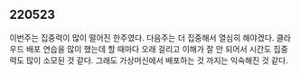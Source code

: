 ## 220523

이번주는 집중력이 많이 떨어진 한주였다. 다음주는 더 집중해서 열심히 해야겠다.
클라우드 배포 연습을 많이 했는데 할 때마다 오래 걸리고 이해가 잘 안 되어서 시간도 집중력도 많이 소모된 것 같다. 그래도 가상머신에서 배포하는 것 까지는 익숙해진 것 같다. 
